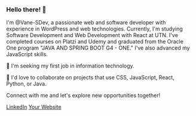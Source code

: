 ### Hello there! 👋

I'm @Vane-SDev, a passionate web and software developer with experience in WordPress and web technologies. Currently, I'm studying Software Development and Web Development with React at UTN. I've completed courses on Platzi and Udemy and graduated from the Oracle One program "JAVA AND SPRING BOOT G4 - ONE." I've also advanced my JavaScript skills.

💼 I'm seeking my first job in information technology.

🚀 I'd love to collaborate on projects that use CSS, JavaScript, React, Python, or Java.

Connect with me and let's explore new opportunities together!

[LinkedIn](https://www.linkedin.com/in/your_profile)
[Your Website](https://www.yourwebsite.com)

<!---
VaneSDev/VaneSDev is a ✨ special ✨ repository because its `README.md` (this file) appears on your GitHub profile.
You can click the Preview link to take a look at your changes.
--->

